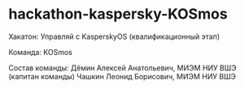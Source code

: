 # hackathon-kaspersky-KOSmos
Хакатон: Управляй с KasperskyOS (квалификационный этап)

Команда: KOSmos

Состав команды:
Дёмин Алексей Анатольевич, МИЭМ НИУ ВШЭ (капитан команды)
Чашкин Леонид Борисович, МИЭМ НИУ ВШЭ

